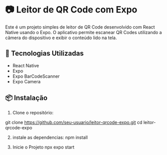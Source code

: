 # 📷 Leitor de QR Code com Expo

Este é um projeto simples de leitor de QR Code desenvolvido com React Native usando o Expo. O aplicativo permite escanear QR Codes utilizando a câmera do dispositivo e exibir o conteúdo lido na tela.

## 🚀 Tecnologias Utilizadas

- React Native
- Expo
- Expo BarCodeScanner
- Expo Camera

## 📦 Instalação

1. Clone o repositório:

git clone https://github.com/seu-usuario/leitor-qrcode-expo.git
cd leitor-qrcode-expo

2. instale as dependencias:
npm install

3. Inicie o Projeto
npx expo start
